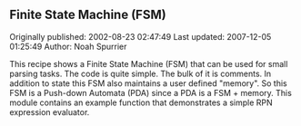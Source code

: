 ## Finite State Machine (FSM) 
Originally published: 2002-08-23 02:47:49 
Last updated: 2007-12-05 01:25:49 
Author: Noah Spurrier 
 
This recipe shows a Finite State Machine (FSM) that can be used for small parsing tasks. The code is quite simple. The bulk of it is comments. In addition to state this FSM also maintains a user defined "memory". So this FSM is a Push-down Automata (PDA) since a PDA is a FSM + memory. This module contains an example function that demonstrates a simple RPN expression evaluator.